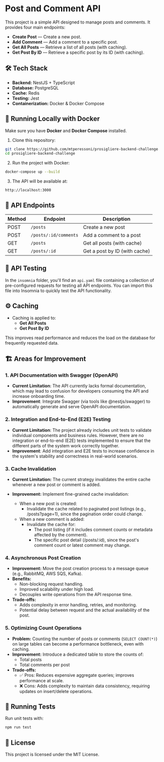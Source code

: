 # Post and Comment API

This project is a simple API designed to manage posts and comments. It provides four main endpoints:

- **Create Post** — Create a new post.
- **Add Comment** — Add a comment to a specific post.
- **Get All Posts** — Retrieve a list of all posts (with caching).
- **Get Post By ID** — Retrieve a specific post by its ID (with caching).

## 🛠️ Tech Stack

- **Backend:** NestJS + TypeScript
- **Database:** PostgreSQL
- **Cache:** Redis
- **Testing:** Jest
- **Containerization:** Docker & Docker Compose

## 🚀 Running Locally with Docker

Make sure you have **Docker** and **Docker Compose** installed.

1. Clone this repository:

```bash
git clone https://github.com/mtperessoni/prosigliere-backend-challenge.git
cd prosigliere-backend-challenge
```

2. Run the project with Docker:

```bash
docker-compose up --build
```

3. The API will be available at:

```
http://localhost:3000
```

## 📜 API Endpoints

| Method | Endpoint              | Description                   |
| ------ | --------------------- | ----------------------------- |
| POST   | `/posts`              | Create a new post             |
| POST   | `/posts/:id/comments` | Add a comment to a post       |
| GET    | `/posts`              | Get all posts (with cache)    |
| GET    | `/posts/:id`          | Get a post by ID (with cache) |

## 🧪 API Testing

In the `insomnia` folder, you'll find an `api.yaml` file containing a collection of pre-configured requests for testing all API endpoints. You can import this file into Insomnia to quickly test the API functionality.

## ⚙️ Caching

- Caching is applied to:
  - **Get All Posts**
  - **Get Post By ID**

This improves read performance and reduces the load on the database for frequently requested data.

## 🏗️ Areas for Improvement

### 1. **API Documentation with Swagger (OpenAPI)**

- **Current Limitation**: The API currently lacks formal documentation, which may lead to confusion for developers consuming the API and increase onboarding time.
- **Improvement**: Integrate Swagger (via tools like @nestjs/swagger) to automatically generate and serve OpenAPI documentation.

### 2. **Integration and End-to-End (E2E) Testing**

- **Current Limitation**: The project already includes unit tests to validate individual components and business rules. However, there are no integration or end-to-end (E2E) tests implemented to ensure that the different parts of the system work correctly together.
- **Improvement**: Add integration and E2E tests to increase confidence in the system's stability and correctness in real-world scenarios.

### 3. **Cache Invalidation**

- **Current Limitation:** The current strategy invalidates the entire cache whenever a new post or comment is added.
- **Improvement:** Implement fine-grained cache invalidation:

  - When a new post is created:
    - Invalidate the cache related to paginated post listings (e.g., /posts?page=1), since the pagination order could change.
  - When a new comment is added:
    - Invalidate the cache for:
      - The post listing (if it includes comment counts or metadata affected by the comment).
      - The specific post detail (/posts/:id), since the post's comment count or latest comment may change.

### 4. **Asynchronous Post Creation**

- **Improvement:** Move the post creation process to a message queue (e.g., RabbitMQ, AWS SQS, Kafka).
- **Benefits:**
  - Non-blocking request handling.
  - Improved scalability under high load.
  - Decouples write operations from the API response time.
- **Trade-offs:**
  - Adds complexity in error handling, retries, and monitoring.
  - Potential delay between request and the actual availability of the post.

### 5. **Optimizing Count Operations**

- **Problem:** Counting the number of posts or comments (`SELECT COUNT(*)`) on large tables can become a performance bottleneck, even with caching.
- **Improvement:** Introduce a dedicated table to store the counts of:
  - Total posts
  - Total comments per post
- **Trade-offs:**
  - ✅ Pros: Reduces expensive aggregate queries; improves performance at scale.
  - ❌ Cons: Adds complexity to maintain data consistency, requiring updates on insert/delete operations.

## 🧪 Running Tests

Run unit tests with:

```bash
npm run test
```

## 📄 License

This project is licensed under the MIT License.

